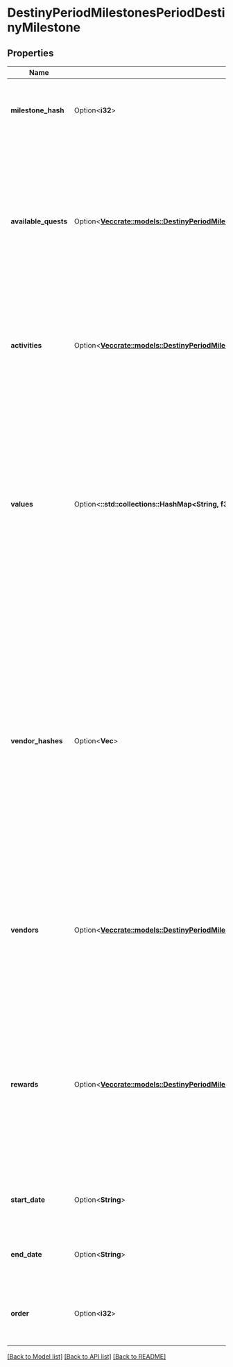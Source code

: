 # DestinyPeriodMilestonesPeriodDestinyMilestone

## Properties

Name | Type | Description | Notes
------------ | ------------- | ------------- | -------------
**milestone_hash** | Option<**i32**> | The unique identifier for the Milestone. Use it to look up the DestinyMilestoneDefinition, so you can combine the other data in this contract with static definition data. | [optional]
**available_quests** | Option<[**Vec<crate::models::DestinyPeriodMilestonesPeriodDestinyMilestoneQuest>**](Destiny.Milestones.DestinyMilestoneQuest.md)> | Indicates what quests are available for this Milestone. Usually this will be only a single Quest, but some quests have multiple available that you can choose from at any given time. All possible quests for a milestone can be found in the DestinyMilestoneDefinition, but they must be combined with this Live data to determine which one(s) are actually active right now. It is possible for Milestones to not have any quests. | [optional]
**activities** | Option<[**Vec<crate::models::DestinyPeriodMilestonesPeriodDestinyMilestoneChallengeActivity>**](Destiny.Milestones.DestinyMilestoneChallengeActivity.md)> | The currently active Activities in this milestone, when the Milestone is driven by Challenges.  Not all Milestones have Challenges, but when they do this will indicate the Activities and Challenges under those Activities related to this Milestone. | [optional]
**values** | Option<**::std::collections::HashMap<String, f32>**> | Milestones may have arbitrary key/value pairs associated with them, for data that users will want to know about but that doesn't fit neatly into any of the common components such as Quests. A good example of this would be - if this existed in Destiny 1 - the number of wins you currently have on your Trials of Osiris ticket. Looking in the DestinyMilestoneDefinition, you can use the string identifier of this dictionary to look up more info about the value, including localized string content for displaying the value. The value in the dictionary is the floating point number. The definition will tell you how to format this number. | [optional]
**vendor_hashes** | Option<**Vec<i32>**> | A milestone may have one or more active vendors that are \"related\" to it (that provide rewards, or that are the initiators of the Milestone). I already regret this, even as I'm typing it. [I told you I'd regret this] You see, sometimes a milestone may be directly correlated with a set of vendors that provide varying tiers of rewards. The player may not be able to interact with one or more of those vendors. This will return the hashes of the Vendors that the player *can* interact with, allowing you to show their current inventory as rewards or related items to the Milestone or its activities.  Before we even use it, it's already deprecated! How much of a bummer is that? We need more data. | [optional]
**vendors** | Option<[**Vec<crate::models::DestinyPeriodMilestonesPeriodDestinyMilestoneVendor>**](Destiny.Milestones.DestinyMilestoneVendor.md)> | Replaces vendorHashes, which I knew was going to be trouble the day it walked in the door. This will return not only what Vendors are active and relevant to the activity (in an implied order that you can choose to ignore), but also other data - for example, if the Vendor is featuring a specific item relevant to this event that you should show with them. | [optional]
**rewards** | Option<[**Vec<crate::models::DestinyPeriodMilestonesPeriodDestinyMilestoneRewardCategory>**](Destiny.Milestones.DestinyMilestoneRewardCategory.md)> | If the entity to which this component is attached has known active Rewards for the player, this will detail information about those rewards, keyed by the RewardEntry Hash. (See DestinyMilestoneDefinition for more information about Reward Entries) Note that these rewards are not for the Quests related to the Milestone. Think of these as \"overview/checklist\" rewards that may be provided for Milestones that may provide rewards for performing a variety of tasks that aren't under a specific Quest. | [optional]
**start_date** | Option<**String**> | If known, this is the date when the event last began or refreshed. It will only be populated for events with fixed and repeating start and end dates. | [optional]
**end_date** | Option<**String**> | If known, this is the date when the event will next end or repeat. It will only be populated for events with fixed and repeating start and end dates. | [optional]
**order** | Option<**i32**> | Used for ordering milestones in a display to match how we order them in BNet. May pull from static data, or possibly in the future from dynamic information. | [optional]

[[Back to Model list]](../README.md#documentation-for-models) [[Back to API list]](../README.md#documentation-for-api-endpoints) [[Back to README]](../README.md)


